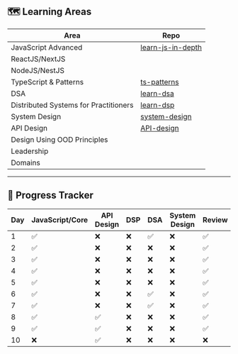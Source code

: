 ## 🗺️ Learning Areas
| Area | Repo |
|------|------|
| JavaScript Advanced | [learn-js-in-depth](https://camtam1706.github.io/learn-js-in-depth/) |
| ReactJS/NextJS | |
| NodeJS/NestJS |  |
| TypeScript & Patterns | [ts-patterns](https://github.com/camtam1706/ts-patterns) |
| DSA | [learn-dsa](https://camtam1706.github.io/learn-dsa/) |
| Distributed Systems for Practitioners | [learn-dsp](https://camtam1706.github.io/learn-dsp/) |
| System Design | [system-design](https://github.com/camtam1706/system-design) |
| API Design | [API-design](https://camtam1706.github.io/learn-api-design/) |
| Design Using OOD Principles |  |
| Leadership |  |
| Domains |  |

---

## 📆 Progress Tracker
| Day | JavaScript/Core | API Design | DSP | DSA | System Design | Review |
|-----|-----------------|------------|-----|-----|---------------|--------|
| 1   | ✅             | ❌         | ❌ | ✅ | ❌            | ✅    |
| 2   | ✅             | ❌         | ❌ | ❌ | ❌            | ✅    |
| 3   | ✅             | ❌         | ❌ | ❌ | ❌            | ✅    |
| 4   | ✅             | ❌         | ❌ | ❌ | ❌            | ✅    |
| 5   | ✅             | ❌         | ❌ | ❌ | ❌            | ✅    |
| 6   | ✅             | ❌         | ❌ | ✅ | ❌            | ✅    |
| 7   | ✅             | ❌         | ❌ | ✅ | ❌            | ✅    |
| 8   | ✅             | ✅         | ❌ | ❌ | ❌            | ✅    |
| 9   | ✅             | ✅         | ❌ | ❌ | ❌            | ✅    |
| 10   | ❌             | ✅         | ❌ | ❌ | ❌            | ❌    |

